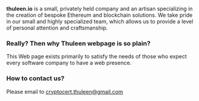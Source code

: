**thuleen.io** is a small, privately held company and an artisan specializing in the creation of bespoke Ethereum and blockchain solutions. We take pride in our small and highly specialized team, which allows us to provide a level of personal attention and craftsmanship.

### Really? Then why Thuleen webpage is so plain?

This Web page exists primarily to satisfy the needs of those who expect every software company to have a web presence.

### How to contact us?

Please email to cryptocert.thuleen@gmail.com